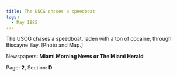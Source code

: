 ```yaml
---  
title: The USCG chases a speedboat  
tags:  
  - May 1985  
---  
```

  
The USCG chases a speedboat, laden with a ton of cocaine, through Biscayne Bay. [Photo and Map.]  
  
Newspapers: **Miami Morning News or The Miami Herald**  
  
Page: **2**, Section: **D** 
